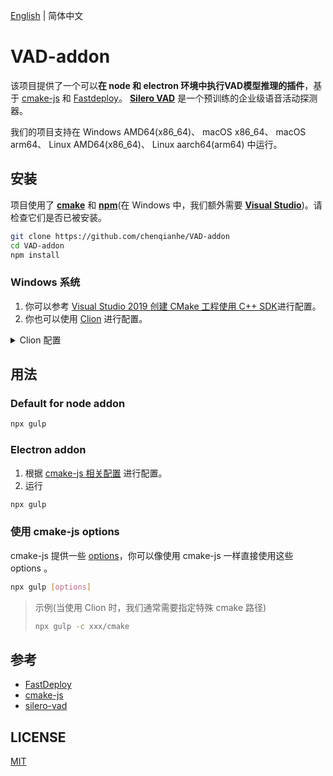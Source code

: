 [English](README.md) | 简体中文

# VAD-addon

该项目提供了一个可以**在 node 和 electron 环境中执行VAD模型推理的插件**，基于 [cmake-js](https://github.com/cmake-js/cmake-js) 和 [Fastdeploy](https://github.com/PaddlePaddle/FastDeploy)。
[**Silero VAD**](https://github.com/snakers4/silero-vad) 是一个预训练的企业级语音活动探测器。

我们的项目支持在 Windows AMD64(x86_64)、 macOS x86_64、 macOS arm64、 Linux AMD64(x86_64)、 Linux aarch64(arm64) 中运行。

## 安装

项目使用了 [**cmake**](https://cmake.org/) 和 [**npm**](https://www.npmjs.com/)(在 Windows 中，我们额外需要 [**Visual Studio**](https://visualstudio.microsoft.com))。请检查它们是否已被安装。

```bash
git clone https://github.com/chenqianhe/VAD-addon
cd VAD-addon
npm install
```

### Windows 系统

1. 你可以参考 [Visual Studio 2019 创建 CMake 工程使用 C++ SDK](https://github.com/PaddlePaddle/FastDeploy/blob/develop/docs/cn/faq/use_sdk_on_windows.md#VisualStudio2019)进行配置。
2. 你也可以使用 [Clion](https://www.jetbrains.com/clion/) 进行配置。
<details>
<summary>Clion 配置</summary>
<img width="1425" alt="image" src="https://user-images.githubusercontent.com/54462604/213860521-5cf830ef-fa95-460f-8b0a-e44f95a56070.png">
<img alt="image" src="https://user-images.githubusercontent.com/54462604/213860779-46da3900-88f2-408b-950b-5e920c4b744b.png">

</details>

## 用法

### Default for node addon

```bash
npx gulp
```

### Electron addon

1. 根据 [cmake-js 相关配置](https://github.com/cmake-js/cmake-js#configuration) 进行配置。
2. 运行
```bash
npx gulp
```

### 使用 cmake-js options

cmake-js 提供一些 [options](https://github.com/cmake-js/cmake-js#installation)，你可以像使用 cmake-js 一样直接使用这些 options 。

```bash
npx gulp [options]
```
> 示例(当使用 Clion 时，我们通常需要指定特殊 cmake 路径)
> ```bash
> npx gulp -c xxx/cmake
> ```
## 参考

- [FastDeploy](https://github.com/PaddlePaddle/FastDeploy/)
- [cmake-js](https://github.com/cmake-js/cmake-js/)
- [silero-vad](https://github.com/snakers4/silero-vad)

## LICENSE

[MIT](LICENSE)
